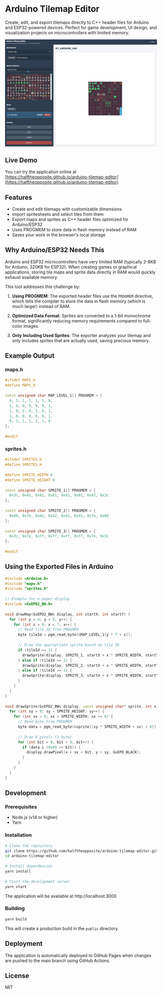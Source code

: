 # Arduino Tilemap Editor

Create, edit, and export tilemaps directly to C++ header files for Arduino and ESP32-powered devices. Perfect for game development, UI design, and visualization projects on microcontrollers with limited memory.

![Arduino Tilemap Editor Screenshot](./images/example.png)

## Live Demo

You can try the application online at [https://halftheopposite.github.io/arduino-tilemap-editor](https://halftheopposite.github.io/arduino-tilemap-editor)

## Features

- Create and edit tilemaps with customizable dimensions
- Import spritesheets and select tiles from them
- Export maps and sprites as C++ header files optimized for Arduino/ESP32
- Uses PROGMEM to store data in flash memory instead of RAM
- Saves your work in the browser's local storage

## Why Arduino/ESP32 Needs This

Arduino and ESP32 microcontrollers have very limited RAM (typically 2-8KB for Arduino, 320KB for ESP32). When creating games or graphical applications, storing tile maps and sprite data directly in RAM would quickly exhaust available memory.

This tool addresses this challenge by:

1. **Using PROGMEM**: The exported header files use the `PROGMEM` directive, which tells the compiler to store the data in flash memory (which is much larger) instead of RAM.

2. **Optimized Data Format**: Sprites are converted to a 1-bit monochrome format, significantly reducing memory requirements compared to full-color images.

3. **Only Including Used Sprites**: The exporter analyzes your tilemap and only includes sprites that are actually used, saving precious memory.

## Example Output

### maps.h

```cpp
#ifndef MAPS_H
#define MAPS_H

const unsigned char MAP_LEVEL_1[] PROGMEM = {
  0, 1, 1, 1, 1, 1, 0,
  1, 0, 0, 0, 0, 0, 1,
  1, 0, 2, 0, 3, 0, 1,
  1, 0, 0, 0, 0, 0, 1,
  0, 1, 1, 1, 1, 1, 0
};

#endif
```

### sprites.h

```cpp
#ifndef SPRITES_H
#define SPRITES_H

#define SPRITE_WIDTH 8
#define SPRITE_HEIGHT 8

const unsigned char SPRITE_1[] PROGMEM = {
  0x3c, 0x42, 0x81, 0x81, 0x81, 0x81, 0x42, 0x3c
};

const unsigned char SPRITE_2[] PROGMEM = {
  0x00, 0x7e, 0x42, 0x42, 0x42, 0x42, 0x7e, 0x00
};

const unsigned char SPRITE_3[] PROGMEM = {
  0x3c, 0x7e, 0xff, 0xff, 0xff, 0xff, 0x7e, 0x3c
};

#endif
```

## Using the Exported Files in Arduino

```cpp
#include <Arduino.h>
#include "maps.h"
#include "sprites.h"

// Example for e-paper display
#include <GxEPD2_BW.h>

void drawMap(GxEPD2_BW& display, int startX, int startY) {
  for (int y = 0; y < 5; y++) {
    for (int x = 0; x < 7; x++) {
      // Read tile ID from PROGMEM
      byte tileId = pgm_read_byte(&MAP_LEVEL_1[y * 7 + x]);

      // Draw the appropriate sprite based on tile ID
      if (tileId == 1) {
        drawSprite(display, SPRITE_1, startX + x * SPRITE_WIDTH, startY + y * SPRITE_HEIGHT);
      } else if (tileId == 2) {
        drawSprite(display, SPRITE_2, startX + x * SPRITE_WIDTH, startY + y * SPRITE_HEIGHT);
      } else if (tileId == 3) {
        drawSprite(display, SPRITE_3, startX + x * SPRITE_WIDTH, startY + y * SPRITE_HEIGHT);
      }
    }
  }
}

void drawSprite(GxEPD2_BW& display, const unsigned char* sprite, int x, int y) {
  for (int sy = 0; sy < SPRITE_HEIGHT; sy++) {
    for (int sx = 0; sx < SPRITE_WIDTH; sx += 8) {
      // Read byte from PROGMEM
      byte data = pgm_read_byte(&sprite[(sy * SPRITE_WIDTH + sx) / 8]);

      // Draw 8 pixels (1 byte)
      for (int bit = 0; bit < 8; bit++) {
        if (data & (0x80 >> bit)) {
          display.drawPixel(x + sx + bit, y + sy, GxEPD_BLACK);
        }
      }
    }
  }
}
```

## Development

### Prerequisites

- Node.js (v14 or higher)
- Yarn

### Installation

```bash
# Clone the repository
git clone https://github.com/halftheopposite/arduino-tilemap-editor.git
cd arduino-tilemap-editor

# Install dependencies
yarn install

# Start the development server
yarn start
```

The application will be available at http://localhost:3000

### Building

```bash
yarn build
```

This will create a production build in the `public` directory.

## Deployment

The application is automatically deployed to GitHub Pages when changes are pushed to the main branch using GitHub Actions.

## License

MIT

